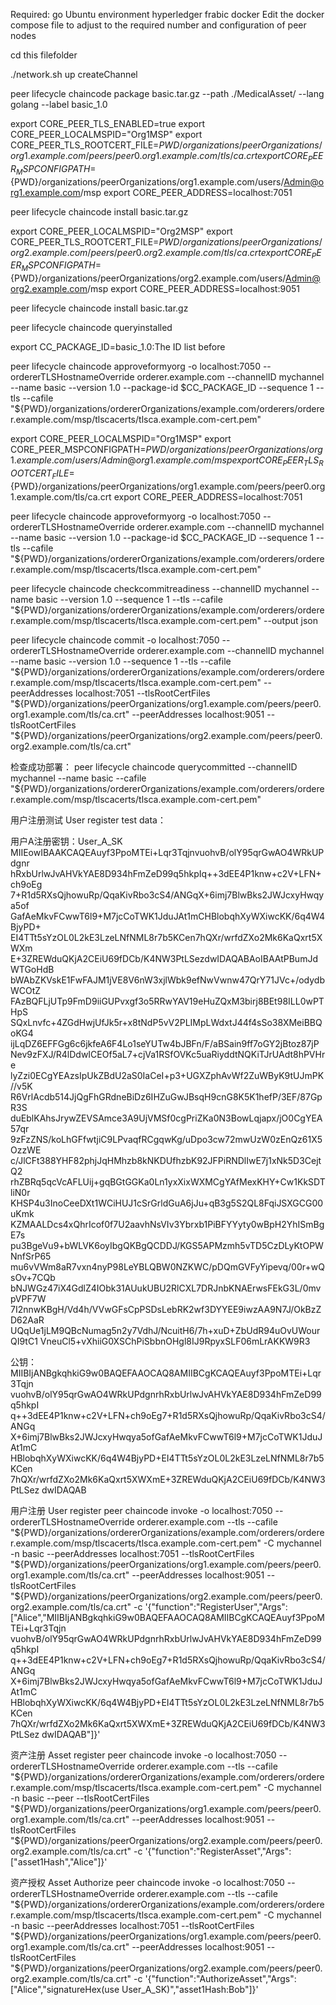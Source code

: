 Required:
go
Ubuntu environment
hyperledger frabic docker
Edit the docker compose file to adjust to the required number and configuration of peer nodes

cd this filefolder

./network.sh up createChannel

peer lifecycle chaincode package basic.tar.gz --path ./MedicalAsset/  --lang golang --label basic_1.0

export CORE_PEER_TLS_ENABLED=true
export CORE_PEER_LOCALMSPID="Org1MSP"
export CORE_PEER_TLS_ROOTCERT_FILE=${PWD}/organizations/peerOrganizations/org1.example.com/peers/peer0.org1.example.com/tls/ca.crt
export CORE_PEER_MSPCONFIGPATH=${PWD}/organizations/peerOrganizations/org1.example.com/users/Admin@org1.example.com/msp
export CORE_PEER_ADDRESS=localhost:7051

peer lifecycle chaincode install basic.tar.gz

export CORE_PEER_LOCALMSPID="Org2MSP"
export CORE_PEER_TLS_ROOTCERT_FILE=${PWD}/organizations/peerOrganizations/org2.example.com/peers/peer0.org2.example.com/tls/ca.crt
export CORE_PEER_MSPCONFIGPATH=${PWD}/organizations/peerOrganizations/org2.example.com/users/Admin@org2.example.com/msp
export CORE_PEER_ADDRESS=localhost:9051

peer lifecycle chaincode install basic.tar.gz

peer lifecycle chaincode queryinstalled

export CC_PACKAGE_ID=basic_1.0:The ID list before

peer lifecycle chaincode approveformyorg -o localhost:7050 --ordererTLSHostnameOverride orderer.example.com --channelID mychannel --name basic --version 1.0 --package-id $CC_PACKAGE_ID --sequence 1 --tls --cafile "${PWD}/organizations/ordererOrganizations/example.com/orderers/orderer.example.com/msp/tlscacerts/tlsca.example.com-cert.pem"

export CORE_PEER_LOCALMSPID="Org1MSP"
export CORE_PEER_MSPCONFIGPATH=${PWD}/organizations/peerOrganizations/org1.example.com/users/Admin@org1.example.com/msp
export CORE_PEER_TLS_ROOTCERT_FILE=${PWD}/organizations/peerOrganizations/org1.example.com/peers/peer0.org1.example.com/tls/ca.crt
export CORE_PEER_ADDRESS=localhost:7051

peer lifecycle chaincode approveformyorg -o localhost:7050 --ordererTLSHostnameOverride orderer.example.com --channelID mychannel --name basic --version 1.0 --package-id $CC_PACKAGE_ID --sequence 1 --tls --cafile "${PWD}/organizations/ordererOrganizations/example.com/orderers/orderer.example.com/msp/tlscacerts/tlsca.example.com-cert.pem"

peer lifecycle chaincode checkcommitreadiness --channelID mychannel --name basic --version 1.0 --sequence 1 --tls --cafile "${PWD}/organizations/ordererOrganizations/example.com/orderers/orderer.example.com/msp/tlscacerts/tlsca.example.com-cert.pem" --output json

peer lifecycle chaincode commit -o localhost:7050 --ordererTLSHostnameOverride orderer.example.com --channelID mychannel --name basic --version 1.0 --sequence 1 --tls --cafile "${PWD}/organizations/ordererOrganizations/example.com/orderers/orderer.example.com/msp/tlscacerts/tlsca.example.com-cert.pem" --peerAddresses localhost:7051 --tlsRootCertFiles "${PWD}/organizations/peerOrganizations/org1.example.com/peers/peer0.org1.example.com/tls/ca.crt" --peerAddresses localhost:9051 --tlsRootCertFiles "${PWD}/organizations/peerOrganizations/org2.example.com/peers/peer0.org2.example.com/tls/ca.crt"

检查成功部署：
peer lifecycle chaincode querycommitted --channelID mychannel --name basic --cafile "${PWD}/organizations/ordererOrganizations/example.com/orderers/orderer.example.com/msp/tlscacerts/tlsca.example.com-cert.pem"




用户注册测试
User register test data：

用户A注册密钥：User_A_SK
MIIEowIBAAKCAQEAuyf3PpoMTEi+Lqr3TqjnvuohvB/olY95qrGwAO4WRkUPdgnr
hRxbUrlwJvAHVkYAE8D934hFmZeD99q5hkpIq++3dEE4P1knw+c2V+LFN+ch9oEg
7+R1d5RXsQjhowuRp/QqaKivRbo3cS4/ANGqX+6imj7BlwBks2JWJcxyHwqya5of
GafAeMkvFCwwT6l9+M7jcCoTWK1JduJAt1mCHBlobqhXyWXiwcKK/6q4W4BjyPD+
EI4TTt5sYzOL0L2kE3LzeLNfNML8r7b5KCen7hQXr/wrfdZXo2Mk6KaQxrt5XWXm
E+3ZREWduQKjA2CEiU69fDCb/K4NW3PtLSezdwIDAQABAoIBAAtPBumJdWTGoHdB
bWAbZKVskE1FwFAJM1jVE8V6nW3xjlWbk9efNwVwnw47QrY71JVc+/odydbWCOtZ
FAzBQFLjUTp9FmD9iiGUPvxgf3o5RRwYAV19eHuZQxM3birj8BEt98ILL0wPTHpS
SQxLnvfc+4ZGdHwjUfJk5r+x8tNdP5vV2PLIMpLWdxtJ44f4sSo38XMeiBBQoKG4
ijLqDZ6EFFGg6c6jkfeA6F4Lo1seYUTw4bJBFn/F/aBSain9ff7oGY2jBtoz87jP
Nev9zFXJ/R4lDdwICEOf5aL7+cjVa1RSfOVKc5uaRiyddtNQKiTJrUAdt8hPVHre
lyZzi0ECgYEAzsIpUkZBdU2aS0IaCeI+p3+UGXZphAvWf2ZuWByK9tUJmPK//v5K
R6VrlAcdb514JjQgFhGRdneBiDz6IHZuGwJBsqH9cnG8K5K1hefP/3EF/87GpR3S
duEblKAhsJrywZEVSAmce3A9UjVMSf0cgPriZKa0N3BowLqjapx/jO0CgYEA57qr
9zFzZNS/koLhGFfwtjiC9LPvaqfRCgqwKg/uDpo3cw72mwUzW0zEnQz61X5OzzWE
c/JlCFt388YHF82phjJqHMhzb8kNKDUfhzbK92JFPiRNDlIwE7j1xNk5D3CejtQ2
rhZBRq5qcVcAFLUij+gqBGtGGKa0Ln1yxXixWXMCgYAfMexKHY+Cw1KkSDTliN0r
KHSP4u3InoCeeDXt1WCiHUJ1cSrGrldGuA6jJu+qB3g5S2QL8FqiJSXGCG00uKmk
KZMAALDcs4xQhrIcof0f7U2aavhNsVIv3Ybrxb1PiBFYYyty0wBpH2YhISmBgE7s
pu3BgeVu9+bWLVK6oyIbgQKBgQCDDJ/KGS5APMzmh5vTD5CzDLyKtOPWNnfSrP65
mu6vVWm8aR7vxn4nyP98LeYBLQBW0NZKWC/pDQmGVFyYipevq/00r+wQsOv+7CQb
bNJWGz47iX4GdlZ4IObk31AUukUBU2RlCXL7DRJnbKNAErwsFEkG3L/0mvpVPF7W
7I2nnwKBgH/Vd4h/VVwGFsCpPSDsLebRK2wf3DYYEE9iwzAA9N7J/OkBzZD62AaR
UQqUe1jLM9QBcNumag5n2y7VdhJ/NcuitH6/7h+xuD+ZbUdR94uOvUWourQI9tC1
VneuCl5+vXhiiG0XSChPiSbbnOHgl8IJ9RpyxSLF06mLrAKKW9R3

公钥：
MIIBIjANBgkqhkiG9w0BAQEFAAOCAQ8AMIIBCgKCAQEAuyf3PpoMTEi+Lqr3Tqjn
vuohvB/olY95qrGwAO4WRkUPdgnrhRxbUrlwJvAHVkYAE8D934hFmZeD99q5hkpI
q++3dEE4P1knw+c2V+LFN+ch9oEg7+R1d5RXsQjhowuRp/QqaKivRbo3cS4/ANGq
X+6imj7BlwBks2JWJcxyHwqya5ofGafAeMkvFCwwT6l9+M7jcCoTWK1JduJAt1mC
HBlobqhXyWXiwcKK/6q4W4BjyPD+EI4TTt5sYzOL0L2kE3LzeLNfNML8r7b5KCen
7hQXr/wrfdZXo2Mk6KaQxrt5XWXmE+3ZREWduQKjA2CEiU69fDCb/K4NW3PtLSez
dwIDAQAB

用户注册
User register
peer chaincode invoke -o localhost:7050 --ordererTLSHostnameOverride orderer.example.com --tls --cafile "${PWD}/organizations/ordererOrganizations/example.com/orderers/orderer.example.com/msp/tlscacerts/tlsca.example.com-cert.pem" -C mychannel -n basic --peerAddresses localhost:7051 --tlsRootCertFiles "${PWD}/organizations/peerOrganizations/org1.example.com/peers/peer0.org1.example.com/tls/ca.crt" --peerAddresses localhost:9051 --tlsRootCertFiles "${PWD}/organizations/peerOrganizations/org2.example.com/peers/peer0.org2.example.com/tls/ca.crt" -c '{"function":"RegisterUser","Args":["Alice","MIIBIjANBgkqhkiG9w0BAQEFAAOCAQ8AMIIBCgKCAQEAuyf3PpoMTEi+Lqr3Tqjn
vuohvB/olY95qrGwAO4WRkUPdgnrhRxbUrlwJvAHVkYAE8D934hFmZeD99q5hkpI
q++3dEE4P1knw+c2V+LFN+ch9oEg7+R1d5RXsQjhowuRp/QqaKivRbo3cS4/ANGq
X+6imj7BlwBks2JWJcxyHwqya5ofGafAeMkvFCwwT6l9+M7jcCoTWK1JduJAt1mC
HBlobqhXyWXiwcKK/6q4W4BjyPD+EI4TTt5sYzOL0L2kE3LzeLNfNML8r7b5KCen
7hQXr/wrfdZXo2Mk6KaQxrt5XWXmE+3ZREWduQKjA2CEiU69fDCb/K4NW3PtLSez
dwIDAQAB"]}'


资产注册
Asset register
peer chaincode invoke -o localhost:7050 --ordererTLSHostnameOverride orderer.example.com --tls --cafile "${PWD}/organizations/ordererOrganizations/example.com/orderers/orderer.example.com/msp/tlscacerts/tlsca.example.com-cert.pem" -C mychannel -n basic --peer --tlsRootCertFiles "${PWD}/organizations/peerOrganizations/org1.example.com/peers/peer0.org1.example.com/tls/ca.crt" --peerAddresses localhost:9051 --tlsRootCertFiles "${PWD}/organizations/peerOrganizations/org2.example.com/peers/peer0.org2.example.com/tls/ca.crt" -c '{"function":"RegisterAsset","Args":["asset1Hash","Alice"]}'


资产授权
Asset Authorize
peer chaincode invoke -o localhost:7050 --ordererTLSHostnameOverride orderer.example.com --tls --cafile "${PWD}/organizations/ordererOrganizations/example.com/orderers/orderer.example.com/msp/tlscacerts/tlsca.example.com-cert.pem" -C mychannel -n basic --peerAddresses localhost:7051 --tlsRootCertFiles "${PWD}/organizations/peerOrganizations/org1.example.com/peers/peer0.org1.example.com/tls/ca.crt" --peerAddresses localhost:9051 --tlsRootCertFiles "${PWD}/organizations/peerOrganizations/org2.example.com/peers/peer0.org2.example.com/tls/ca.crt" -c '{"function":"AuthorizeAsset","Args":["Alice","signatureHex(use User_A_SK)","asset1Hash:Bob"]}'

